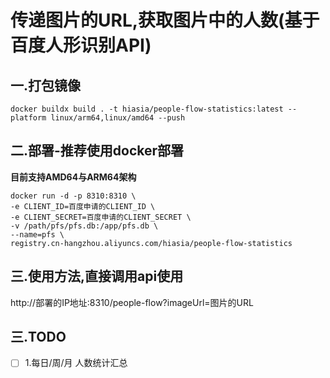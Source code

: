 # 传递图片的URL,获取图片中的人数(基于百度人形识别API)

## 一.打包镜像
```shell
docker buildx build . -t hiasia/people-flow-statistics:latest --platform linux/arm64,linux/amd64 --push
```

## 二.部署-推荐使用docker部署
**目前支持AMD64与ARM64架构**
```shell
docker run -d -p 8310:8310 \
-e CLIENT_ID=百度申请的CLIENT_ID \
-e CLIENT_SECRET=百度申请的CLIENT_SECRET \
-v /path/pfs/pfs.db:/app/pfs.db \
--name=pfs \
registry.cn-hangzhou.aliyuncs.com/hiasia/people-flow-statistics
```

## 三.使用方法,直接调用api使用
http://部署的IP地址:8310/people-flow?imageUrl=图片的URL


## 三.TODO
- [ ] 1.每日/周/月 人数统计汇总